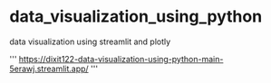 # data_visualization_using_python
data visualization using streamlit and plotly

'''
https://dixit122-data-visualization-using-python-main-5erawj.streamlit.app/
'''
